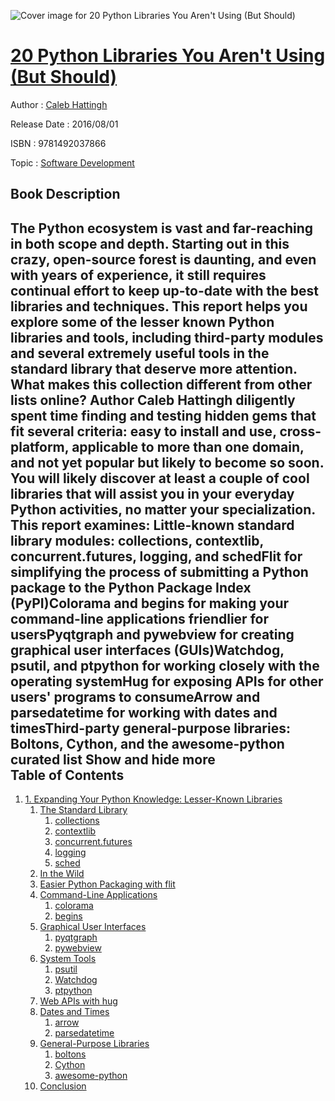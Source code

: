 ![Cover image for 20 Python Libraries You Aren&#39;t Using (But Should)](https://imgdetail.ebookreading.net/cover/cover/software_development/EB9781492037866.jpg)

[20 Python Libraries You Aren&#39;t Using (But Should)](https://ebookreading.net/view/book/20+Python+Libraries+You+Aren%26%2339%3Bt+Using+%28But+Should%29-EB9781492037866_1.html "20 Python Libraries You Aren&#39;t Using (But Should)")
====================================================================================================================

Author : [Caleb Hattingh](https://ebookreading.net/search/author/Caleb+Hattingh)

Release Date : 2016/08/01

ISBN : 9781492037866

Topic : [Software Development](https://ebookreading.net/search/category/software-development)

Book Description
-----------------

 The Python ecosystem is vast and far-reaching in both scope and depth. Starting out in this crazy, open-source forest is daunting, and even with years of experience, it still requires continual effort to keep up-to-date with the best libraries and techniques. This report helps you explore some of the lesser known Python libraries and tools, including third-party modules and several extremely useful tools in the standard library that deserve more attention.
What makes this collection different from other lists online? Author Caleb Hattingh diligently spent time finding and testing hidden gems that fit several criteria: easy to install and use, cross-platform, applicable to more than one domain, and not yet popular but likely to become so soon. You will likely discover at least a couple of cool libraries that will assist you in your everyday Python activities, no matter your specialization.
This report examines:
Little-known standard library modules: collections, contextlib, concurrent.futures, logging, and schedFlit for simplifying the process of submitting a Python package to the Python Package Index (PyPI)Colorama and begins for making your command-line applications friendlier for usersPyqtgraph and pywebview for creating graphical user interfaces (GUIs)Watchdog, psutil, and ptpython for working closely with the operating systemHug for exposing APIs for other users' programs to consumeArrow and parsedatetime for working with dates and timesThird-party general-purpose libraries: Boltons, Cython, and the awesome-python curated list        Show and hide more                
Table of Contents
-----------------

1. [1. Expanding Your Python Knowledge: Lesser-Known Libraries](https://ebookreading.net/view/book/20+Python+Libraries+You+Aren%26%2339%3Bt+Using+%28But+Should%29-EB9781492037866_5.html#idm139737073366080)
    1. [The Standard Library](https://ebookreading.net/view/book/20+Python+Libraries+You+Aren%26%2339%3Bt+Using+%28But+Should%29-EB9781492037866_5.html#idm139737073358432)
        1. [collections](https://ebookreading.net/view/book/20+Python+Libraries+You+Aren%26%2339%3Bt+Using+%28But+Should%29-EB9781492037866_5.html#idm139737073423952)
        1. [contextlib](https://ebookreading.net/view/book/20+Python+Libraries+You+Aren%26%2339%3Bt+Using+%28But+Should%29-EB9781492037866_5.html#idm139737068556672)
        1. [concurrent.futures](https://ebookreading.net/view/book/20+Python+Libraries+You+Aren%26%2339%3Bt+Using+%28But+Should%29-EB9781492037866_5.html#idm139737068162608)
        1. [logging](https://ebookreading.net/view/book/20+Python+Libraries+You+Aren%26%2339%3Bt+Using+%28But+Should%29-EB9781492037866_5.html#idm139737067443712)
        1. [sched](https://ebookreading.net/view/book/20+Python+Libraries+You+Aren%26%2339%3Bt+Using+%28But+Should%29-EB9781492037866_5.html#idm139737067425008)
    1. [In the Wild](https://ebookreading.net/view/book/20+Python+Libraries+You+Aren%26%2339%3Bt+Using+%28But+Should%29-EB9781492037866_5.html#idm139737067175936)
    1. [Easier Python Packaging with flit](https://ebookreading.net/view/book/20+Python+Libraries+You+Aren%26%2339%3Bt+Using+%28But+Should%29-EB9781492037866_5.html#idm139737066726672)
    1. [Command-Line Applications](https://ebookreading.net/view/book/20+Python+Libraries+You+Aren%26%2339%3Bt+Using+%28But+Should%29-EB9781492037866_5.html#idm139737066726048)
        1. [colorama](https://ebookreading.net/view/book/20+Python+Libraries+You+Aren%26%2339%3Bt+Using+%28But+Should%29-EB9781492037866_5.html#idm139737066495600)
        1. [begins](https://ebookreading.net/view/book/20+Python+Libraries+You+Aren%26%2339%3Bt+Using+%28But+Should%29-EB9781492037866_5.html#idm139737066494976)
    1. [Graphical User Interfaces](https://ebookreading.net/view/book/20+Python+Libraries+You+Aren%26%2339%3Bt+Using+%28But+Should%29-EB9781492037866_5.html#idm139737066241872)
        1. [pyqtgraph](https://ebookreading.net/view/book/20+Python+Libraries+You+Aren%26%2339%3Bt+Using+%28But+Should%29-EB9781492037866_5.html#idm139737065675424)
        1. [pywebview](https://ebookreading.net/view/book/20+Python+Libraries+You+Aren%26%2339%3Bt+Using+%28But+Should%29-EB9781492037866_5.html#idm139737065674800)
    1. [System Tools](https://ebookreading.net/view/book/20+Python+Libraries+You+Aren%26%2339%3Bt+Using+%28But+Should%29-EB9781492037866_5.html#idm139737065031200)
        1. [psutil](https://ebookreading.net/view/book/20+Python+Libraries+You+Aren%26%2339%3Bt+Using+%28But+Should%29-EB9781492037866_5.html#idm139737064582592)
        1. [Watchdog](https://ebookreading.net/view/book/20+Python+Libraries+You+Aren%26%2339%3Bt+Using+%28But+Should%29-EB9781492037866_5.html#idm139737064582032)
        1. [ptpython](https://ebookreading.net/view/book/20+Python+Libraries+You+Aren%26%2339%3Bt+Using+%28But+Should%29-EB9781492037866_5.html#idm139737064305120)
    1. [Web APIs with hug](https://ebookreading.net/view/book/20+Python+Libraries+You+Aren%26%2339%3Bt+Using+%28But+Should%29-EB9781492037866_5.html#idm139737063854176)
    1. [Dates and Times](https://ebookreading.net/view/book/20+Python+Libraries+You+Aren%26%2339%3Bt+Using+%28But+Should%29-EB9781492037866_5.html#idm139737063859072)
        1. [arrow](https://ebookreading.net/view/book/20+Python+Libraries+You+Aren%26%2339%3Bt+Using+%28But+Should%29-EB9781492037866_5.html#idm139737063134496)
        1. [parsedatetime](https://ebookreading.net/view/book/20+Python+Libraries+You+Aren%26%2339%3Bt+Using+%28But+Should%29-EB9781492037866_5.html#idm139737063133552)
    1. [General-Purpose Libraries](https://ebookreading.net/view/book/20+Python+Libraries+You+Aren%26%2339%3Bt+Using+%28But+Should%29-EB9781492037866_5.html#idm139737062308864)
        1. [boltons](https://ebookreading.net/view/book/20+Python+Libraries+You+Aren%26%2339%3Bt+Using+%28But+Should%29-EB9781492037866_5.html#idm139737062303696)
        1. [Cython](https://ebookreading.net/view/book/20+Python+Libraries+You+Aren%26%2339%3Bt+Using+%28But+Should%29-EB9781492037866_5.html#cython)
        1. [awesome-python](https://ebookreading.net/view/book/20+Python+Libraries+You+Aren%26%2339%3Bt+Using+%28But+Should%29-EB9781492037866_5.html#idm139737060600352)
    1. [Conclusion](https://ebookreading.net/view/book/20+Python+Libraries+You+Aren%26%2339%3Bt+Using+%28But+Should%29-EB9781492037866_5.html#idm139737060492544)
